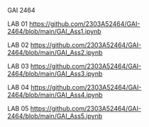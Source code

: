 GAI 2464

LAB 01 https://github.com/2303A52464/GAI-2464/blob/main/GAI_Ass1.ipynb

LAB 02 https://github.com/2303A52464/GAI-2464/blob/main/GAI_Ass2.ipynb

LAB 03 https://github.com/2303A52464/GAI-2464/blob/main/GAI_Ass3.ipynb

LAB 04 https://github.com/2303A52464/GAI-2464/blob/main/GAI_Ass4.ipynb

LAB 05 https://github.com/2303A52464/GAI-2464/blob/main/GAI_Ass5.ipynb
